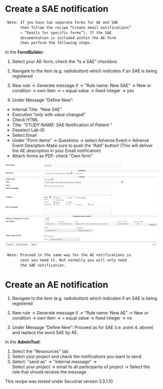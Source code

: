 # Create a SAE notification

``` diff
 Note: If you have two separate forms for AE and SAE 
       then follow the recipe “Create email notifications” 
       → “Emails for specific forms”). If the SAE 
       documentation is included within the AE-form 
       then perform the following steps.
```

In the **FormBuilder**:


1. Select your AE-form, check the “Is a SAE” checkbox

2. Navigate to the item (e.g. radiobutton) which indicates if an SAE is being registered

3. New rule → Generate message if  → “Rule name: New SAE” → New or condition → own item → = equal value → fixed integer → yes

4. Under Message “Define New”:

  * Internal Title: “New SAE”
  * Execution “only with value changed”
  * Check HTML
  * Title:  “STUDY-NAME: SAE Notification of Patient <ADD-ID>”
  * Deselect Lab-ID
  * Select Email
  * Under “Form items” →  Questions → select Adverse Event→ Adverse Event Desription
  Make sure to push the “Add” button! (This will deliver the AE description in your Email notification)
  * Attach forms as PDF: check “Own form” 

![sae_notification](fig/ae_sae_form_notification.png)
  
``` diff
 Note: Proceed in the same way for the AE notifications in 
       case you need it. But normally you will only need 
       the SAE notification.
 ```

# Create an AE notification

1. Navigate to the item (e.g. radiobutton) which indicates if an SAE is being registered

2. New rule → Generate message if  → “Rule name: New AE” → New or condition → own item → = equal value → fixed integer → no

3. Under Message “Define New”: Proceed as for SAE (i.e. point 4. above) and replace the word SAE by AE.

 
In the **AdminTool**:

1. Select the "Ressources" tab
2. Select your project and check the notifications you want to send
3. Select: "send as" →  "internal message" →  
Select your project →  email to all participants of project →  Select the role that should receive the message


This recipe was tested under Secutrial version 5.5.1.10
